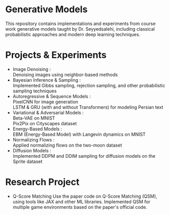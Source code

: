# Generative Models
This repository contains implementations and experiments from course work generative models taught by Dr. Seyyedsalehi, including classical probabilistic approaches and modern deep learning techniques.

# Projects & Experiments
   - Image Denoising : <br>
    Denoising images using neighbor-based methods <br>
  - Bayesian Inference & Sampling :  <br>
    Implemented Gibbs sampling, rejection sampling, and other probabilistic sampling techniques <br>
  - Autoregressive & Sequence Models : <br>
    PixelCNN for image generation <br>
    LSTM & GRU (with and without Transformers) for modeling Persian text
  - Variational & Adversarial Models : <br>
    Beta-VAE on MNIST <br>
    Pix2Pix on Cityscapes dataset <br>
  - Energy-Based Models : <br>
    EBM (Energy-Based Model) with Langevin dynamics on MNIST <br>
  - Normalizing Flows : <br>
    Applied normalizing flows on the two-moon dataset <br>
  - Diffusion Models : <br>
    Implemented DDPM and DDIM sampling for diffusion models on the Sprite dataset <br>

# Research Project
  - Q-Score Matching
    Use the paper code on Q-Score Matching (QSM), using tools like JAX and other ML libraries.
    Implemented QSM for multiple game environments based on the paper's official code.
